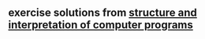 ## exercise solutions from [structure and interpretation of computer programs](https://mitp-content-server.mit.edu/books/content/sectbyfn/books_pres_0/6515/sicp.zip/index.html)
